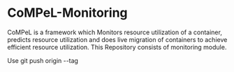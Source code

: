 # CoMPeL-Monitoring
CoMPeL is a framework which  Monitors resource utilization of a container, predicts resource utilization and does live migration of containers to achieve efficient resource utilization. This Repository consists of monitoring module.


Use git push origin --tag 
